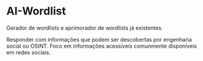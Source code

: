 # AI-Wordlist

Gerador de wordlists e aprimorador de wordlists já existentes.

Responder com informações que podem ser descobertas por engenharia social ou OSINT. 
Foco em informações acessíveis comunmente disponíveis em redes sociais.